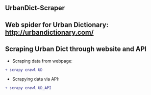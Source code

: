 ## UrbanDict-Scraper

Web spider for Urban Dictionary: http://urbandictionary.com/
----

Scraping Urban Dict through website and API
-------------

* Scraping data from webpage:
```diff
+ scrapy crawl UD
```

* Scrapying data via API:
```diff
+ scrapy crawl UD_API
```
